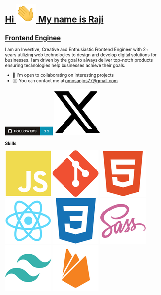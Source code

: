 # <u>**Hi <img src="image.png" alt="alt text"/> My name is Raji**</u>

## <u>**Frontend Enginee**</u>

I am an Inventive, Creative and Enthusiastic Frontend Engineer with 2+ years utilizing web technologies to design and develop digital solutions for businesses. I am driven by the goal to always deliver top-notch products ensuring technologies help businesses achieve their goals.

* 🤝  I'm open to collaborating on interesting projects
* ✉️  You can contact me at omosanjos77@gmail.com

[![alt text](image-1.png)](https://www.github.com/rajiss-ctrl)
[![alt text](image-10.png)](https://www.twitter.com/rajisanjo)


**Skills**

![alt text](image-2.png) ![alt text](image-3.png) ![alt text](image-4.png) ![alt text](image-5.png) ![alt text](image-6.png) ![alt text](image-7.png) ![alt text](image-8.png) ![alt text](image-9.png)